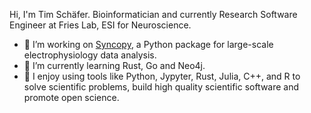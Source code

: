 Hi, I'm Tim Schäfer.
Bioinformatician and currently Research Software Engineer at Fries Lab, ESI for Neuroscience.

- 🔭 I’m working on [Syncopy](https://github.com/esi-neuroscience/syncopy), a Python package for large-scale electrophysiology data analysis.
- 🌱 I’m currently learning Rust, Go and Neo4j.
- :rocket: I enjoy using tools like Python, Jypyter, Rust, Julia, C++, and R to solve scientific problems, build high quality scientific software and promote open science.
